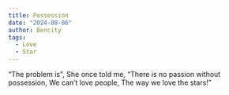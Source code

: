```yaml
---
title: Possession
date: "2024-08-06"
author: Bencity
tags:
  - Love
  - Star
---
```


“The problem is",
She once told me,
“There is no passion without possession,
We can’t love people,
The way we love the stars!”
